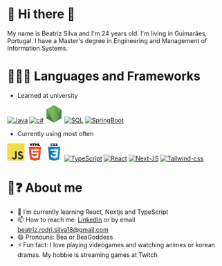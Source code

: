 # 🤗 Hi there 👋

My name is Beatriz Silva and I'm 24 years old. I'm living in Guimarães, Portugal.
I have a Master's degree in Engineering and Management of Information Systems.


# 👩🏼‍💻 Languages and Frameworks

- Learned at university
<p>
<a href="https://www.java.com"><img alt="Java" width="40px" src="https://cdn-icons-png.flaticon.com/512/226/226777.png" /></a>
<a href="https://dotnet.microsoft.com/en-us/apps/aspnet/web-apps"><img alt="c#" width="40px" src="https://iconape.com/wp-content/png_logo_vector/c.png" /></a>
<a href="https://nodejs.org"><img alt="Node.js" width="40px" src="https://raw.githubusercontent.com/github/explore/80688e429a7d4ef2fca1e82350fe8e3517d3494d/topics/nodejs/nodejs.png" /></a>
<a href="https://www.mysql.com"><img alt="SQL" width="40px" src="https://cdn2.iconfinder.com/data/icons/programming-50/64/206_programming-sql-data-database-512.png" /></a>
<a href="https://spring.io/projects/spring-boot"><img alt="SpringBoot" width="40px" src="https://img.icons8.com/?size=256&id=90519&format=png" /></a>
</p>

- Currently using most often
<p>
<a href="https://www.javascript.com/"><img alt="JavaScript" width="40px" src="https://raw.githubusercontent.com/github/explore/80688e429a7d4ef2fca1e82350fe8e3517d3494d/topics/javascript/javascript.png" /></a>
<a href="https://html.com/"><img alt="HTML" width="40px" src="https://raw.githubusercontent.com/github/explore/80688e429a7d4ef2fca1e82350fe8e3517d3494d/topics/html/html.png" /></a>
<a href="https://www.w3schools.com/css/css_website_layout.asp"><img alt="CSS" width="40px" src="https://raw.githubusercontent.com/github/explore/80688e429a7d4ef2fca1e82350fe8e3517d3494d/topics/css/css.png" /></a>
<a href="https://www.typescriptlang.org"><img alt="TypeScript" width="40px" src="https://upload.wikimedia.org/wikipedia/commons/thumb/4/4c/Typescript_logo_2020.svg/2048px-Typescript_logo_2020.svg.png" /></a>
<a href="https://react.dev"><img alt="React" width="40px" src="https://upload.wikimedia.org/wikipedia/commons/thumb/a/a7/React-icon.svg/2300px-React-icon.svg.png" /></a>
<a href="https://nextjs.org"><img alt="Next-JS" width="40px" src="https://www.svgrepo.com/show/354113/nextjs-icon.svg" /></a>
<a href="https://tailwindcss.com"><img alt="Tailwind-css" width="40px" src="https://www.svgrepo.com/show/374118/tailwind.svg" /></a>
</p>


# 🔎❓ About me

- 🌱 I’m currently learning React, Nextjs and TypeScript
- 📫 How to reach me: [LinkedIn](https://www.linkedin.com/in/beatrizsilva18) or by email beatriz.rodri.silva18@gmail.com
- 😄 Pronouns: Bea or BeaGoddess
- ⚡ Fun fact: I love playing videogames and watching animes or korean dramas. My hobbie is streaming games at Twitch

